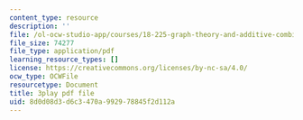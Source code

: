 ```yaml
---
content_type: resource
description: ''
file: /ol-ocw-studio-app/courses/18-225-graph-theory-and-additive-combinatorics-fall-2023/hDwkKrWqdZE_transcript.pdf
file_size: 74277
file_type: application/pdf
learning_resource_types: []
license: https://creativecommons.org/licenses/by-nc-sa/4.0/
ocw_type: OCWFile
resourcetype: Document
title: 3play pdf file
uid: 8d0d08d3-d6c3-470a-9929-78845f2d112a
---
```

